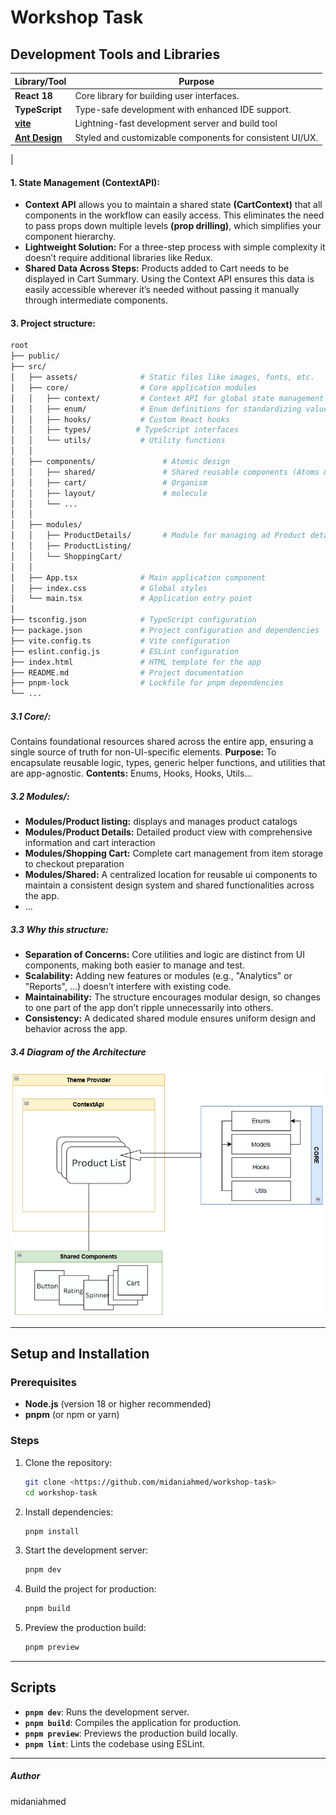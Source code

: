 # Workshop Task

## Development Tools and Libraries

| Library/Tool          | Purpose                                                  |
| --------------------- | -------------------------------------------------------- |
| **React 18**          | Core library for building user interfaces.               |
| **TypeScript**        | Type-safe development with enhanced IDE support.         |
| **[vite](https://vite.dev/)**              | Lightning-fast development server and build tool         |
| **[Ant Design](https://ant.design/)** | Styled and customizable components for consistent UI/UX. |
|

#### 1. State Management (ContextAPI):

- **Context API** allows you to maintain a shared state **(CartContext)** that all components in the workflow can easily access. This eliminates the need to pass props down multiple levels **(prop drilling)**, which simplifies your component hierarchy.
- **Lightweight Solution:** For a three-step process with simple complexity it doesn’t require additional libraries like Redux.
- **Shared Data Across Steps:** Products added to Cart needs to be displayed in Cart Summary.
  Using the Context API ensures this data is easily accessible wherever it’s needed without passing it manually through intermediate components.

#### 3. Project structure:

```bash
root
├── public/
├── src/
│   ├── assets/              # Static files like images, fonts, etc.
│   ├── core/                # Core application modules
│   │   ├── context/         # Context API for global state management
│   │   ├── enum/            # Enum definitions for standardizing values
│   │   ├── hooks/           # Custom React hooks
│   │   ├── types/          # TypeScript interfaces
│   │   └── utils/           # Utility functions
│   │
│   ├── components/               # Atomic design
│   │   ├── shared/               # Shared reusable components (Atoms & molecules)
│   │   ├── cart/                 # Organism
│   │   ├── layout/               # molecule
│   │   └── ...
│   │
│   ├── modules/
│   │   ├── ProductDetails/       # Module for managing ad Product details
│   │   ├── ProductListing/
│   │   └── ShoppingCart/
│   │
│   ├── App.tsx              # Main application component
│   ├── index.css            # Global styles
│   └── main.tsx             # Application entry point
│
├── tsconfig.json            # TypeScript configuration
├── package.json             # Project configuration and dependencies
├── vite.config.ts           # Vite configuration
├── eslint.config.js         # ESLint configuration
├── index.html               # HTML template for the app
├── README.md                # Project documentation
├── pnpm-lock                # Lockfile for pnpm dependencies
└── ...
```

##### 3.1 Core/:

Contains foundational resources shared across the entire app, ensuring a single source of truth for non-UI-specific elements.
**Purpose:** To encapsulate reusable logic, types, generic helper functions, and utilities that are app-agnostic.
**Contents:** Enums, Hooks, Hooks, Utils...

##### 3.2 Modules/:

- **Modules/Product listing:** displays and manages product catalogs
- **Modules/Product Details:** Detailed product view with comprehensive information and cart interaction
- **Modules/Shopping Cart:** Complete cart management from item storage to checkout preparation
- **Modules/Shared:** A centralized location for reusable ui components to maintain a consistent design system and shared functionalities across the app.
- ...

##### 3.3 Why this structure:

- **Separation of Concerns:** Core utilities and logic are distinct from UI components, making both easier to manage and test.
- **Scalability:** Adding new features or modules (e.g., "Analytics" or "Reports", ...) doesn’t interfere with existing code.
- **Maintainability:** The structure encourages modular design, so changes to one part of the app don’t ripple unnecessarily into others.
- **Consistency:** A dedicated shared module ensures uniform design and behavior across the app.

##### 3.4 Diagram of the Architecture

![Diagram of the Architecture](/diagram-1.png)

---

## Setup and Installation

### Prerequisites

- **Node.js** (version 18 or higher recommended)
- **pnpm** (or npm or yarn)

### Steps

1. Clone the repository:

   ```bash
   git clone <https://github.com/midaniahmed/workshop-task>
   cd workshop-task
   ```

2. Install dependencies:

   ```bash
   pnpm install
   ```

3. Start the development server:

   ```bash
   pnpm dev
   ```

4. Build the project for production:

   ```bash
   pnpm build
   ```

5. Preview the production build:

   ```bash
   pnpm preview
   ```

---

## Scripts

- **`pnpm dev`**: Runs the development server.
- **`pnpm build`**: Compiles the application for production.
- **`pnpm preview`**: Previews the production build locally.
- **`pnpm lint`**: Lints the codebase using ESLint.

---

##### Author

midaniahmed

